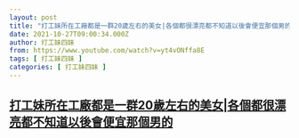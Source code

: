 ```yaml
---
layout: post
title: "打工妹所在工廠都是一群20歲左右的美女|各個都很漂亮都不知道以後會便宜那個男的"
date: 2021-10-27T09:00:34.000Z
author: 打工妹四妹
from: https://www.youtube.com/watch?v=yt4vONffa8E
tags: [ 打工妹四妹 ]
categories: [ 打工妹四妹 ]
---
```

<!--1635325234000-->
[打工妹所在工廠都是一群20歲左右的美女|各個都很漂亮都不知道以後會便宜那個男的](https://www.youtube.com/watch?v=yt4vONffa8E)
------

<div>

</div>
